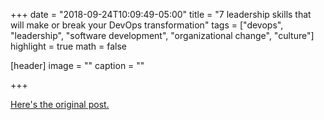+++
date = "2018-09-24T10:09:49-05:00"
title = "7 leadership skills that will make or break your DevOps transformation"
tags = ["devops", "leadership", "software development", "organizational change", "culture"]
highlight = true
math = false

[header]
  image = ""
  caption = ""

+++

[Here's the original post.](https://techbeacon.com/7-leadership-skills-will-make-or-break-your-devops-transformation)
